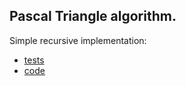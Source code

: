 ## Pascal Triangle algorithm.

Simple recursive implementation:

- [tests](https://github.com/ffbit/pascal-triangle/blob/master/src/test/java/com/ffbit/PascaTriangleTest.java)
- [code](https://github.com/ffbit/pascal-triangle/blob/master/src/main/java/com/ffbit/PascalTriangle.java)
